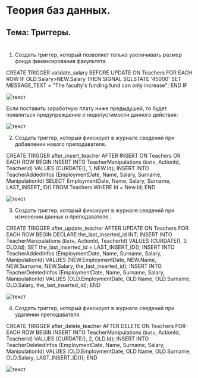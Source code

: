 # Теория баз данных.

## Тема: Триггеры.

#



1. Создать триггер, который позволяет только увеличивать размер фонда финансирования факультета.

CREATE TRIGGER validate_salary 
BEFORE UPDATE 
ON Teachers 
FOR EACH ROW 
IF OLD.Salary>NEW.Salary THEN SIGNAL SQLSTATE '45000' SET MESSAGE_TEXT = "The faculty's funding fund can only increase";
END IF


![текст](https://sun9-57.userapi.com/impg/8Gagvv1rgCxAJNC1Z_CjbUoldUBX7S2jVzGt8Q/yaApXdAvVhs.jpg?size=1920x1080&quality=95&sign=84518b063ebb755bef5429130757c78b&type=album) 

Если поставить заработную плату ниже предыдушей, то будет появляться предупреждение о недопустимости данного действия: 

![текст](https://sun9-50.userapi.com/impg/uR_yCbrHNXBUgqvVtA7eChMzH1TssOy9m_TXkg/8hpohTLbQbY.jpg?size=1920x1080&quality=95&sign=b3f6af7463fd1813b16f388892569dc2&type=album)

2. Создать триггер, который фиксирует в журнале сведений при добавлении нового преподавателя.

CREATE TRIGGER after_insert_teacher
AFTER INSERT
ON Teachers
OR EACH ROW BEGIN
INSERT INTO TeacherManipulations (`Date`, ActionId, TeacherId) VALUES (CURDATE(), 1, NEW.Id);
INSERT INTO TeacherAddedInfos (EmploymentDate,
Name, Salary, Surname, ManipulationId) SELECT EmploymentDate, Name, Salary, Surname, LAST_INSERT_ID() FROM Teachers WHERE Id = New.Id;
END


![текст](https://sun9-23.userapi.com/impg/5Rr40_RB_JJCG-drcbiBPsk7NrBXJP9nhPJMIg/A66ncN1EHf0.jpg?size=1920x1080&quality=95&sign=142241d11cb13aba8f4f806c8b829323&type=album)

3. Создать триггер, который фиксирует в журнале сведений при изменении данных о преподавателе. 

CREATE TRIGGER after_update_teacher
AFTER UPDATE
ON Teachers
FOR EACH ROW
BEGIN
DECLARE the_last_inserted_id INT;
INSERT INTO TeacherManipulations (`Date`, ActionId, TeacherId) VALUES (CURDATE(), 3, OLD.Id);
SET the_last_inserted_id = LAST_INSERT_ID();
INSERT INTO TeacherAddedInfos (EmploymentDate, Name, Surname, Salary, ManipulationId) VALUES (NEW.EmploymentDate, NEW.Name, NEW.Surname, NEW.Salary, the_last_inserted_id);
INSERT INTO TeacherDeletedInfos (EmploymentDate, Name, Surname, Salary, ManipulationId) VALUES (OLD.EmploymentDate, OLD.Name, OLD.Surname, OLD.Salary, the_last_inserted_id);
END

![текст](https://sun9-8.userapi.com/impg/tuX2KaMK-dasUVoyK17jXGrDdw_MjpBueJUt8A/BWxM517p-uc.jpg?size=1920x1080&quality=95&sign=d92d789410df451a24050bbfcb19a1c3&type=album)

4. Создать триггер, который фиксирует в журнале сведений при удалении преподавателя. 

CREATE TRIGGER after_delete_teacher
AFTER DELETE
ON Teachers
FOR EACH ROW
BEGIN
INSERT INTO TeacherManipulations (`Date`, ActionId, TeacherId) VALUES (CURDATE(), 2, OLD.Id);
INSERT INTO TeacherDeletedInfos (EmploymentDate, Name, Surname, Salary, ManipulationId) VALUES (OLD.EmploymentDate, OLD.Name, OLD.Surname, OLD.Salary, LAST_INSERT_ID());
END

![текст](https://sun9-49.userapi.com/impg/PUy_aFRaJdqhanvU2VXhFP_FyqsBtOZqqE_Czw/lztvAvhTBlY.jpg?size=1920x1080&quality=95&sign=f02805c05bcb6118628c5195d66b4528&type=album)